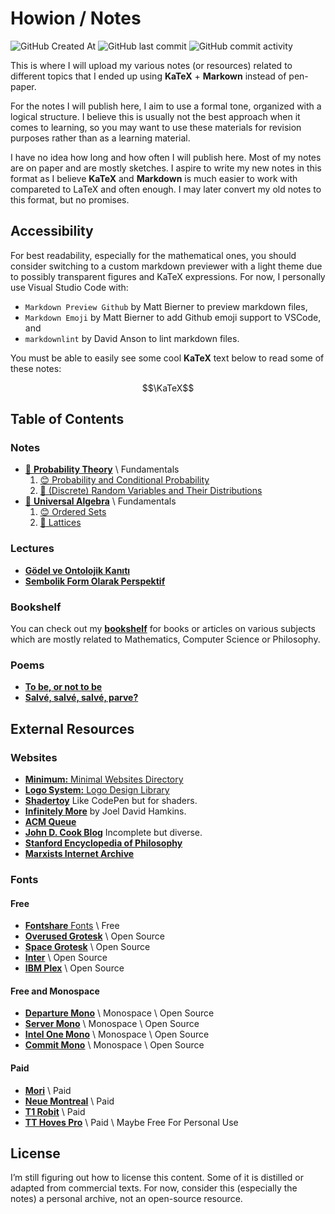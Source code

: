 # Howion / Notes

![GitHub Created At](https://img.shields.io/github/created-at/howion/notes)
![GitHub last commit](https://img.shields.io/github/last-commit/howion/notes)
![GitHub commit activity](https://img.shields.io/github/commit-activity/w/howion/notes)

This is where I will upload my various notes (or resources) related to different topics that I ended up using **KaTeX** + **Markown** instead of pen-paper.

For the notes I will publish here, I aim to use a formal tone, organized with a logical structure. I believe this is usually not the best approach when it comes to learning, so you may want to use these materials for revision purposes rather than as a learning material.

I have no idea how long and how often I will publish here. Most of my notes are on paper and are mostly sketches. I aspire to write my new notes in this format as I believe **KaTeX** and **Markdown** is much easier to work with compareted to LaTeX and often enough. I may later convert my old notes to this format, but no promises.

## Accessibility

For best readability, especially for the mathematical ones, you should consider switching to a custom markdown previewer with a light theme due to possibly transparent figures and KaTeX expressions. For now, I personally use Visual Studio Code with:

* `Markdown Preview Github` by Matt Bierner to preview markdown files,
* `Markdown Emoji` by Matt Bierner to add Github emoji support to VSCode, and
* `markdownlint` by David Anson to lint markdown files.

You must be able to easily see some cool **KaTeX** text below to read some of these notes:

$$\KaTeX$$

## Table of Contents

### Notes

<!-- The indicator :anchor: means abandoned for now. -->

<!-- Created At 06/07/2025 -->
* [:construction: **Probability Theory**](./notes/probability-theory/00-index.md) \ Fundamentals
    1. [:blush: Probability and Conditional Probability](./notes/probability-theory/01-probability-and-conditional-probability.md)
    2. [:construction: (Discrete) Random Variables and Their Distributions](./notes/probability-theory/02-discrete-random-variables-and-their-distributions.md)
* [:construction: **Universal Algebra**](./notes/universal-algebra/00-index.md) \ Fundamentals
    1. [:blush: Ordered Sets](./notes/universal-algebra/01-ordered-sets.md)
    1. [:construction: Lattices](./notes/universal-algebra/02-lattices.md)

<!-- * [:construction: **Marxist Theory**](./notes/marxist-theory/00-index.md)
    1. [:construction: Communist Manifesto](./notes/marxist-theory/01-communist-manifesto.md) -->

<!-- * [:boom: **Experiments**](./experiments/00-index.md) that most probably won't lead anywhere. -->

### Lectures

* [**Gödel ve Ontolojik Kanıtı**](./lectures/godel-ve-ontolojik-kaniti/00-index.md)
* [**Sembolik Form Olarak Perspektif**](./lectures/sembolik-form-olarak-perspektif/00-index.md)

### Bookshelf

You can check out my [**bookshelf**](/bookshelf/00-index.md) for books or articles on various subjects which are mostly related to Mathematics, Computer Science or Philosophy.

### Poems

* [**To be, or not to be**](./poems/00-to-be-or-not-to-be.md)
* [**Salvé, salvé, salvé, parve?**](./poems/02-salve-salve-salve-parve.md)

## External Resources

### Websites

* [**Minimum:** Minimal Websites Directory](https://mnmm.xyz/)
* [**Logo System:** Logo Design Library](https://logosystem.co/)
* [**Shadertoy**](https://www.shadertoy.com/) Like CodePen but for shaders.
* [**Infinitely More**](https://www.infinitelymore.xyz/) by Joel David Hamkins.
* [**ACM Queue**](https://queue.acm.org/)
* [**John D. Cook Blog**](https://www.johndcook.com/blog/) Incomplete but diverse.
* [**Stanford Encyclopedia of Philosophy**](https://plato.stanford.edu/index.html)
* [**Marxists Internet Archive**](https://www.marxists.org/)

<!-- * [**Realtime Colors**](https://www.realtimecolors.com/) by [Juxtopposed](https://twitter.com/juxtopposed) -->

### Fonts

#### Free

* [**Fontshare** Fonts](https://www.fontshare.com/) \ Free
* [**Overused Grotesk**](https://github.com/RandomMaerks/Overused-Grotesk) \ Open Source
* [**Space Grotesk**](https://fonts.google.com/specimen/Space+Grotesk) \ Open Source
* [**Inter**](https://rsms.me/inter/) \ Open Source
* [**IBM Plex**](https://www.ibm.com/plex/) \ Open Source

<!-- * [**Manrope**](https://www.shimmer.cloud/manrope) \ ? -->

#### Free and Monospace

* [**Departure Mono**](https://www.departuremono.com/) \ Monospace \ Open Source
* [**Server Mono**](https://servermono.com/) \ Monospace \ Open Source
* [**Intel One Mono**](https://github.com/intel/intel-one-mono) \ Monospace \ Open Source
* [**Commit Mono**](https://commitmono.com/) \ Monospace \ Open Source

#### Paid

* [**Mori**](https://pangrampangram.com/products/mori) \ Paid
* [**Neue Montreal**](https://pangrampangram.com/products/neue-montreal) \ Paid
* [**T1 Robit**](https://type-department.com/products/robit?variant=43641828704409&licenxa=XS) \ Paid
* [**TT Hoves Pro**](https://typetype.org/fonts/tt-hoves/) \ Paid \ Maybe Free For Personal Use

## License

I’m still figuring out how to license this content. Some of it is distilled or adapted from commercial texts. For now, consider this (especially the notes) a personal archive, not an open-source resource.
